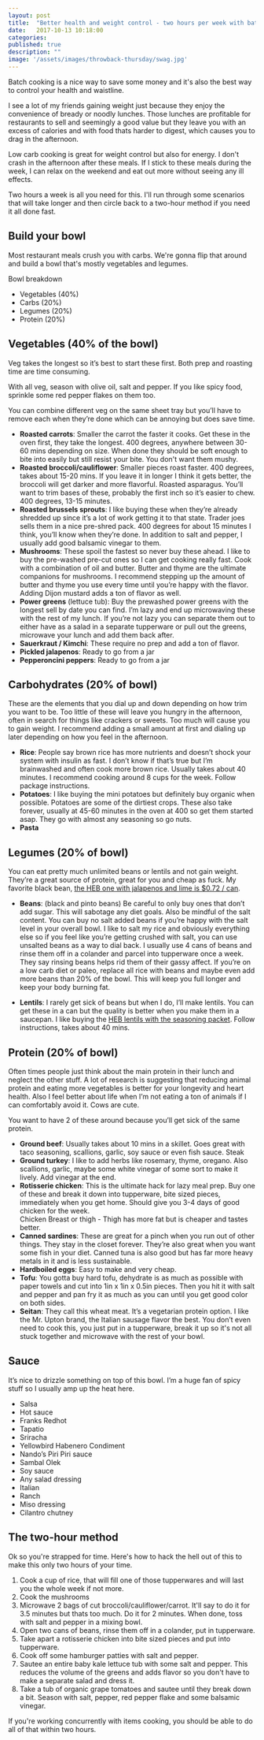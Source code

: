 ```yaml
---
layout: post
title:  "Better health and weight control - two hours per week with batch cooking"
date:   2017-10-13 10:18:00
categories: 
published: true
description: ""
image: '/assets/images/throwback-thursday/swag.jpg'
---
```


Batch cooking is a nice way to save some money and it's also the best way to control your health and waistline.

I see a lot of my friends gaining weight just because they enjoy the convenience of bready or noodly lunches. Those lunches are profitable for restaurants to sell and seemingly a good value but they leave you with an excess of calories and with food thats harder to digest, which causes you to drag in the afternoon.

Low carb cooking is great for weight control but also for energy. I don't crash in the afternoon after these meals. If I stick to these meals during the week, I can relax on the weekend and eat out more without seeing any ill effects.

Two hours a week is all you need for this. I'll run through some scenarios that will take longer and then circle back to a two-hour method if you need it all done fast.

## Build your bowl

Most restaurant meals crush you with carbs. We're gonna flip that around and build a bowl that's mostly vegetables and legumes. 

Bowl breakdown

- Vegetables (40%)
- Carbs (20%)
- Legumes (20%)
- Protein (20%)

## Vegetables (40% of the bowl)

Veg takes the longest so it’s best to start these first. Both prep and roasting time are time consuming.

With all veg, season with olive oil, salt and pepper. If you like spicy food, sprinkle some red pepper flakes on them too.

You can combine different veg on the same sheet tray but you’ll have to remove each when they’re done which can be annoying but does save time.

- **Roasted carrots**: Smaller the carrot the faster it cooks. Get these in the oven first, they take the longest. 400 degrees, anywhere between 30-60 mins depending on size. When done they should be soft enough to bite into easily but still resist your bite. You don't want them mushy.
- **Roasted broccoli/cauliflower**: Smaller pieces roast faster. 400 degrees, takes about 15-20 mins. If you leave it in longer I think it gets better, the broccoli will get darker and more flavorful.
Roasted asparagus. You’ll want to trim bases of these, probably the first inch so it’s easier to chew. 400 degrees, 13-15 minutes.
- **Roasted brussels sprouts**: I like buying these when they’re already shredded up since it’s a lot of work getting it to that state. Trader joes sells them in a nice pre-shred pack. 400 degrees for about 15 minutes I think, you’ll know when they’re done. In addition to salt and pepper, I usually add good balsamic vinegar to them.
- **Mushrooms**: These spoil the fastest so never buy these ahead. I like to buy the pre-washed pre-cut ones so I can get cooking really fast. Cook with a combination of oil and butter. Butter and thyme are the ultimate companions for mushrooms. I recommend stepping up the amount of butter and thyme you use every time until you’re happy with the flavor. Adding Dijon mustard adds a ton of flavor as well.
- **Power greens** (lettuce tub): Buy the prewashed power greens with the longest sell by date you can find. I’m lazy and end up microwaving these with the rest of my lunch. If you’re not lazy you can separate them out to either have as a salad in a separate tupperware or pull out the greens, microwave your lunch and add them back after.
- **Sauerkraut / Kimchi**: These require no prep and add a ton of flavor.
- **Pickled jalapenos**: Ready to go from a jar
- **Pepperoncini peppers**: Ready to go from a jar

## Carbohydrates (20% of bowl)

These are the elements that you dial up and down depending on how trim you want to be. Too little of these will leave you hungry in the afternoon, often in search for things like crackers or sweets. Too much will cause you to gain weight. I recommend adding a small amount at first and dialing up later depending on how you feel in the afternoon. 

- **Rice**: People say brown rice has more nutrients and doesn’t shock your system with insulin as fast. I don’t know if that’s true but I’m brainwashed and often cook more brown rice. Usually takes about 40 minutes. I recommend cooking around 8 cups for the week. Follow package instructions.
- **Potatoes**: I like buying the mini potatoes but definitely buy organic when possible. Potatoes are some of the dirtiest crops. These also take forever, usually at 45-60 minutes in the oven at 400 so get them started asap. They go with almost any seasoning so go nuts.
- **Pasta** 

## Legumes (20% of bowl)

You can eat pretty much unlimited beans or lentils and not gain weight. They’re a great source of protein, great for you and cheap as fuck. My favorite black bean, [the HEB one with jalapenos and lime is $0.72 / can](https://www.heb.com/product-detail/h-e-b-black-beans-with-lime-and-jalapenos/1573157).


- **Beans**: (black and pinto beans) Be careful to only buy ones that don’t add sugar. This will sabotage any diet goals. Also be mindful of the salt content. You can buy no salt added beans if you’re happy with the salt level in your overall bowl. I like to salt my rice and obviously everything else so if you feel like you’re getting crushed with salt, you can use unsalted beans as a way to dial back. I usually use 4 cans of beans and rinse them off in a colander and parcel into tupperware once a week. They say rinsing beans helps rid them of their gassy affect. 
If you’re on a low carb diet or paleo, replace all rice with beans and maybe even add more beans than 20% of the bowl. This will keep you full longer and keep your body burning fat.

- **Lentils**: I rarely get sick of beans but when I do, I’ll make lentils. You can get these in a can but the quality is better when you make them in a saucepan. I like buying the [HEB lentils with the seasoning packet](https://www.heb.com/product-detail/h-e-b-mediterranean-style-lentils/1516229). Follow instructions, takes about 40 mins.

## Protein (20% of bowl)

Often times people just think about the main protein in their lunch and neglect the other stuff. A lot of research is suggesting that reducing animal protein and eating more vegetables is better for your longevity and heart health. Also I feel better about life when I’m not eating a ton of animals if I can comfortably avoid it. Cows are cute.

You want to have 2 of these around because you’ll get sick of the same protein.

- **Ground beef**: Usually takes about 10 mins in a skillet. Goes great with taco seasoning, scallions, garlic, soy sauce or even fish sauce.
Steak
- **Ground turkey**: I like to add herbs like rosemary, thyme, oregano. Also scallions, garlic, maybe some white vinegar of some sort to make it lively. Add vinegar at the end.
- **Rotisserie chicken**: This is the ultimate hack for lazy meal prep. Buy one of these and break it down into tupperware, bite sized pieces, immediately when you get home. Should give you 3-4 days of good chicken for the week.  
Chicken Breast or thigh - Thigh has more fat but is cheaper and tastes better.
- **Canned sardines**: These are great for a pinch when you run out of other things. They stay in the closet forever. They’re also great when you want some fish in your diet. Canned tuna is also good but has far more heavy metals in it and is less sustainable.
- **Hardboiled eggs**: Easy to make and very cheap.
- **Tofu**: You gotta buy hard tofu, dehydrate is as much as possible with paper towels and cut into 1in x 1in x 0.5in pieces. Then you hit it with salt and pepper and pan fry it as much as you can until you get good color on both sides.
- **Seitan**: They call this wheat meat. It’s a vegetarian protein option. I like the Mr. Upton brand, the Italian sausage flavor the best. You don’t even need to cook this, you just put in a tupperware, break it up so it's not all stuck together and microwave with the rest of your bowl.


## Sauce
It’s nice to drizzle something on top of this bowl. I’m a huge fan of spicy stuff so I usually amp up the heat here.


- Salsa
- Hot sauce
- Franks Redhot
- Tapatio
- Sriracha
- Yellowbird Habenero Condiment
- Nando’s Piri Piri sauce
- Sambal Olek
- Soy sauce
- Any salad dressing
- Italian
- Ranch
- Miso dressing
- Cilantro chutney



## The two-hour method

Ok so you're strapped for time. Here's how to hack the hell out of this to make this only two hours of your time.

1. Cook a cup of rice, that will fill one of those tupperwares and will last you the whole week if not more.
2. Cook the mushrooms
3. Microwave 2 bags of cut broccoli/cauliflower/carrot. It'll say to do it for 3.5 minutes but thats too much. Do it for 2 minutes. When done, toss with salt and pepper in a mixing bowl.
4. Open two cans of beans, rinse them off in a colander, put in tupperware.
5. Take apart a rotisserie chicken into bite sized pieces and put into tupperware.
6. Cook off some hamburger patties with salt and pepper.
7. Sautee an entire baby kale lettuce tub with some salt and pepper. This reduces the volume of the greens and adds flavor so you don't have to make a separate salad and dress it.
8. Take a tub of organic grape tomatoes and sautee until they break down a bit. Season with salt, pepper, red pepper flake and some balsamic vinegar.

If you're working concurrently with items cooking, you should be able to do all of that within two hours.



